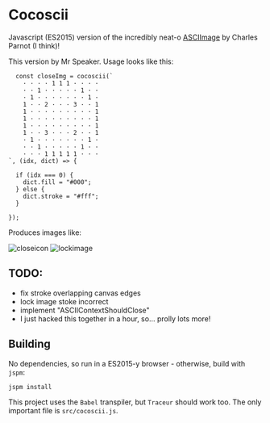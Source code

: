 # Cocoscii

Javascript (ES2015) version of the incredibly neat-o [ASCIImage](https://github.com/cparnot/ASCIImage) by Charles Parnot (I think)!

This version by Mr Speaker. Usage looks like this:

      const closeImg = cocoscii(`
        · · · · 1 1 1 · · · ·
        · · 1 · · · · · 1 · ·
        · 1 · · · · · · · 1 ·
        1 · · 2 · · · 3 · · 1
        1 · · · · · · · · · 1
        1 · · · · · · · · · 1
        1 · · · · · · · · · 1
        1 · · 3 · · · 2 · · 1
        · 1 · · · · · · · 1 ·
        · · 1 · · · · · 1 · ·
        · · · 1 1 1 1 1 · · ·
    `, (idx, dict) => {

      if (idx === 0) {
        dict.fill = "#000";
      } else {
        dict.stroke = "#fff";
      }

    });

Produces images like:

![closeicon](https://cloud.githubusercontent.com/assets/129330/6765643/432159c6-cfc0-11e4-80e5-5c7e2071b0a1.png)
![lockimage](https://cloud.githubusercontent.com/assets/129330/6765644/452c24da-cfc0-11e4-8b56-c6eccb8f2116.png)

## TODO:

* fix stroke overlapping canvas edges
* lock image stoke incorrect
* implement "ASCIIContextShouldClose"
* I just hacked this together in a hour, so... prolly lots more!

## Building

No dependencies, so run in a ES2015-y browser - otherwise, build with `jspm`:

    jspm install

This project uses the `Babel` transpiler, but `Traceur` should work too. The only important file is `src/cocoscii.js`.

